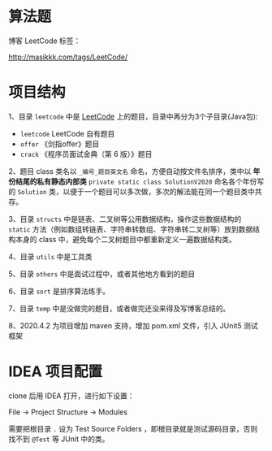 # 算法题
博客 LeetCode 标签：

http://masikkk.com/tags/LeetCode/

# 项目结构
1、目录 `leetcode` 中是 [LeetCode](https://leetcode-cn.com/) 上的题目，目录中再分为3个子目录(Java包): 
- `leetcode` LeetCode 自有题目
- `offer` 《剑指offer》题目
- `crack` 《程序员面试金典（第 6 版）》题目

2、题目 class 类名以 `_编号_题目英文名` 命名，方便自动按文件名排序，类中以 **年份结尾的私有静态内部类** `private static class SolutionV2020` 命名各个年份写的 `Solution` 类，以便于一个题目可以多次做，多次的解法能在同一个题目类中共存。

3、目录 `structs` 中是链表、二叉树等公用数据结构，操作这些数据结构的 `static` 方法（例如数组转链表、字符串转数组、字符串转二叉树等）放到数据结构本身的 class 中，避免每个二叉树题目中都重新定义一遍数据结构类。

4、目录 `utils` 中是工具类

5、目录 `others` 中是面试过程中，或者其他地方看到的题目

6、目录 `sort` 是排序算法练手。

7、目录 `temp` 中是没做完的题目，或者做完还没来得及写博客总结的。

8、2020.4.2 为项目增加 maven 支持，增加 pom.xml 文件，引入 JUnit5 测试框架

# IDEA 项目配置
clone 后用 IDEA 打开，进行如下设置：

File -> Project Structure -> Modules

需要把根目录 `.` 设为 Test Source Folders ，即根目录就是测试源码目录，否则找不到 `@Test` 等 JUnit 中的类。

